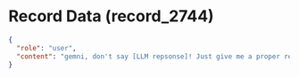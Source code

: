 # Record Data (record_2744)

```json
{
  "role": "user",
  "content": "gemni, don't say [LLM repsonse]! Just give me a proper response becuase the previous responses were truncated so that i can save tokens. Not that I want you to keep that trend going. "
}
```
